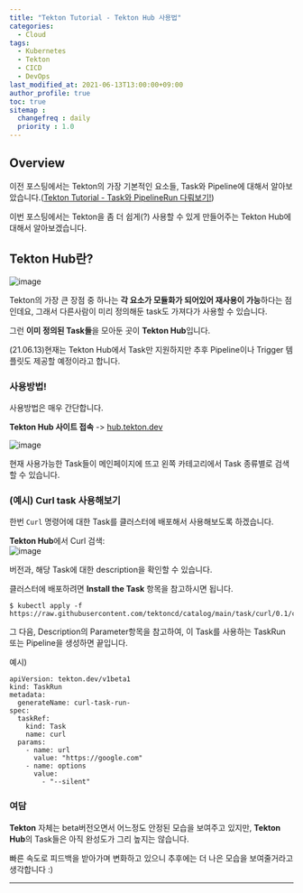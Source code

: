 ```yaml
---
title: "Tekton Tutorial - Tekton Hub 사용법"
categories: 
  - Cloud
tags:
  - Kubernetes
  - Tekton
  - CICD
  - DevOps
last_modified_at: 2021-06-13T13:00:00+09:00
author_profile: true
toc: true
sitemap :
  changefreq : daily
  priority : 1.0
---
```


## Overview
이전 포스팅에서는 Tekton의 가장 기본적인 요소들, Task와 Pipeline에 대해서 알아보았습니다.([Tekton Tutorial - Task와 PipelineRun 다뤄보기!](https://gruuuuu.github.io/cloud/tekton-install/))  

이번 포스팅에서는 Tekton을 좀 더 쉽게(?) 사용할 수 있게 만들어주는 Tekton Hub에 대해서 알아보겠습니다.  


## Tekton Hub란? 
![image](https://user-images.githubusercontent.com/15958325/121805581-c358e900-cc86-11eb-8055-9487c8b6811f.png)  


Tekton의 가장 큰 장점 중 하나는 **각 요소가 모듈화가 되어있어 재사용이 가능**하다는 점인데요, 그래서 다른사람이 미리 정의해둔 task도 가져다가 사용할 수 있습니다.  

그런 **이미 정의된 Task들**을 모아둔 곳이 **Tekton Hub**입니다.  

(21.06.13)현재는 Tekton Hub에서 Task만 지원하지만 추후 Pipeline이나 Trigger 템플릿도 제공할 예정이라고 합니다.  

### 사용방법!
사용방법은 매우 간단합니다.  

**Tekton Hub 사이트 접속** -> [hub.tekton.dev](https://hub.tekton.dev/)  

![image](https://user-images.githubusercontent.com/15958325/121807783-99a4bf80-cc90-11eb-92f7-4b0677306c7b.png)  
 
현재 사용가능한 Task들이 메인페이지에 뜨고 왼쪽 카테고리에서 Task 종류별로 검색할 수 있습니다.  

### (예시) Curl task 사용해보기
한번 `Curl` 명령어에 대한 Task를 클러스터에 배포해서 사용해보도록 하겠습니다.  

**Tekton Hub**에서 Curl 검색:  
![image](https://user-images.githubusercontent.com/15958325/121808003-99f18a80-cc91-11eb-85c2-29991db0637a.png)  

버전과, 해당 Task에 대한 description을 확인할 수 있습니다.  

클러스터에 배포하려면 **Install the Task** 항목을 참고하시면 됩니다.  

~~~
$ kubectl apply -f https://raw.githubusercontent.com/tektoncd/catalog/main/task/curl/0.1/curl.yaml
~~~

그 다음, Description의 Parameter항목을 참고하여, 이 Task를 사용하는 TaskRun 또는 Pipeline을 생성하면 끝입니다.  

예시)  
~~~
apiVersion: tekton.dev/v1beta1
kind: TaskRun
metadata:
  generateName: curl-task-run-
spec:
  taskRef:
    kind: Task
    name: curl
  params:
    - name: url
      value: "https://google.com"
    - name: options
      value:
        - "--silent"
~~~

### 여담

**Tekton** 자체는 beta버전오면서 어느정도 안정된 모습을 보여주고 있지만, **Tekton Hub**의 Task들은 아직 완성도가 그리 높지는 않습니다.  

빠른 속도로 피드백을 받아가며 변화하고 있으니 추후에는 더 나은 모습을 보여줄거라고 생각합니다 :)

----

